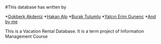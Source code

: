 #This database has written by 

*[Gokberk Akdeniz](https://github.com/gokberkakdeniz)
*[Hakan Alp](https://github.com/hakanalpp)
*[Burak Tutumlu](https://github.com/BurakTutumlu)
*[Yalcın Erim Gunenc](https://github.com/erimgunenc)
*[And by me](https://github.com/arifBurakDemiray)

This is a Vacation Rental Database. 
It is a term project of Information Management Course 
